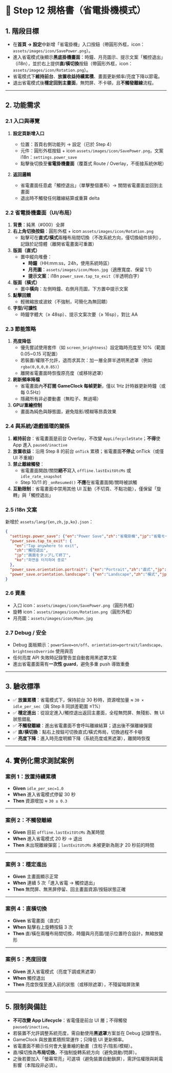 # 📄 Step 12 規格書（省電掛機模式）

## 1. 階段目標
- 在**首頁 → 設定**中新增「省電掛機」入口按鈕（帶圓形外框，icon：`assets/images/icon/SavePower.png`）。
- 進入省電模式後顯示**黑底掛機畫面**：時鐘、月亮圖示、提示文案「觸控退出」（i18n），並於右上提供**直/橫切換**按鈕（帶圓形外框，icon：`assets/images/icon/Rotation.png`）。
- 省電模式下**維持前台**、**放置收益持續累積**、畫面更新頻率/亮度下降以節電。
- 退出省電模式後**穩定回到主畫面**，無閃屏、不卡頓，且**不觸發離線**流程。

---

## 2. 功能需求

### 2.1 入口與導覽
1. **設定頁新增入口**  
   - 位置：首頁右側功能列 → 設定（已於 Step 4）  
   - 元件：圓形外框按鈕 + icon `assets/images/icon/SavePower.png`，文案 i18n：`settings.power_save`  
   - 點擊後切換至**省電掛機畫面**（覆蓋式 Route / Overlay，不銜接系統休眠）

2. **返回邏輯**  
   - 省電畫面任意處「觸控退出」（單擊整個畫布）→ 關閉省電畫面並回到主畫面  
   - 退出時不觸發任何離線結算或重算 delta

### 2.2 省電掛機畫面（UI/布局）
1. **背景**：純黑（#000）全屏  
2. **右上角切換按鈕**：圓形外框 + icon `assets/images/icon/Rotation.png`  
   - 點擊可在**直式/橫式**兩種布局間切換（不改系統方向，僅切換組件排列），記錄於記憶體（離開省電畫面可重置）  
3. **版面（直式）**  
   - 置中縱向堆疊：  
     - **時鐘**（HH:mm:ss，24h，使用系統時區）  
     - **月亮圖**：`assets/images/icon/Moon.jpg`（適應寬度、保留 1:1）  
     - **提示文案**：i18n `power_save.tap_to_exit`（半透明白字）  
4. **版面（橫式）**  
   - 置中**橫向**：左側時鐘、右側月亮圖，下方置中提示文案  
5. **點擊回饋**  
   - 輕微縮放或波紋（不強制，可簡化為無回饋）  
6. **字型/可讀性**  
   - 時鐘字體大（≥ 48sp）、提示文案次要（≥ 16sp），對比 AA

### 2.3 節能策略
1. **亮度降低**  
   - 優先嘗試使用套件（如 `screen_brightness`）設定臨時亮度至 10%（範圍 0.05~0.15 可配置）  
   - 若裝置/權限不允許，退而求其次：加一層全屏半透明黑遮罩（例如 `rgba(0,0,0,0.85)`）  
   - 離開省電畫面時恢復原亮度（或移除遮罩）
2. **刷新頻率降檔**  
   - 省電畫面內**不訂閱 GameClock 每幀更新**，僅以 1Hz 計時器更新時鐘（或每 0.5Hz）  
   - 隱藏所有非必要動畫（無粒子、無過場）
3. **GPU/重繪控制**  
   - 畫面為純色與靜態圖，避免陰影/模糊等昂貴效果

### 2.4 與系統/遊戲循環的關係
1. **維持前台**：省電畫面是前台 Overlay，不改變 `AppLifecycleState`；**不得**使 App 進入 `paused/inactive`  
2. **放置收益**：沿用 Step 8 的前台 `onTick` 累積；省電畫面**不停止** onTick（或僅 UI 不重繪）  
3. **禁止離線觸發**：  
   - 省電畫面開啟/關閉**絕不**寫入 `offline.lastExitUtcMs` 或 `idle_rate_snapshot`  
   - Step 10/11 的 `_onResumed()` **不應**在省電畫面開/關時被誤觸  
4. **互動限制**：省電畫面中禁用其他 UI 互動（不切頁、不點功能），僅保留「旋轉」與「觸控退出」

### 2.5 i18n 文案
新增於 `assets/lang/{en,zh,jp,ko}.json`：
```json
{
  "settings.power_save": {"en":"Power Save","zh":"省電掛機","jp":"省電モード","ko":"절전 모드"},
  "power_save.tap_to_exit": {
    "en":"Tap anywhere to exit",
    "zh":"觸控退出",
    "jp":"画面をタップして終了",
    "ko":"화면을 터치하여 종료"
  },
  "power_save.orientation.portrait": {"en":"Portrait","zh":"直式","jp":"縦向き","ko":"세로"},
  "power_save.orientation.landscape": {"en":"Landscape","zh":"橫式","jp":"横向き","ko":"가로"}
}
````

### 2.6 資產

* 入口 icon：`assets/images/icon/SavePower.png`（圓形外框）
* 旋轉 icon：`assets/images/icon/Rotation.png`（圓形外框）
* 月亮圖：`assets/images/icon/Moon.jpg`

### 2.7 Debug / 安全

* Debug 面板顯示：`powerSave=on/off`、`orientation=portrait/landscape`、`brightnessOverride` 使用與否
* 任何亮度 API 失敗時記錄警告並自動套用黑遮罩方案
* 進出省電畫面需有**一次性 guard**，避免多重 push 導致重疊

---

## 3. 驗收標準

* ✅ **放置累積**：省電模式下，保持前台 30 秒時，資源增加量 ≈ `30 × idle_per_sec`（與 Step 8 同誤差範圍 ≤1%）
* ✅ **穩定進出**：從設定進入/觸控退出返回主畫面，全程無閃屏、無殘影、無 UI 狀態錯亂
* ✅ **不觸發離線**：進出省電畫面不會呼叫離線結算；退出後不彈離線彈窗
* ✅ **直/橫切換**：點右上按鈕可切換直式/橫式佈局，切換過程不卡頓
* ✅ **亮度下降**：進入時亮度明顯下降（系統亮度或黑遮罩），離開時恢復

---

## 4. 實例化需求測試案例

### 案例 1：放置持續累積

* **Given** `idle_per_sec=1.0`
* **When** 進入省電模式停留 30 秒
* **Then** 資源增加 ≈ `30 ± 0.3`

---

### 案例 2：不觸發離線

* **Given** 目前 `offline.lastExitUtcMs` 為某時間
* **When** 進入省電模式 20 秒 → 退出
* **Then** 未出現離線彈窗；`lastExitUtcMs` 未被更新為剛才 20 秒前的時間

---

### 案例 3：穩定進出

* **Given** 主畫面顯示正常
* **When** 連續 5 次「進入省電 → 觸控退出」
* **Then** 無閃屏、無黑屏停留、回主畫面資源/按鈕狀態正確

---

### 案例 4：直橫切換

* **Given** 省電畫面（直式）
* **When** 點擊右上旋轉按鈕 3 次
* **Then** 直/橫在兩種布局間切換，時鐘與月亮圖/提示位置符合設計，無縮放變形

---

### 案例 5：亮度回復

* **Given** 進入省電模式（亮度下調或黑遮罩）
* **When** 觸控退出
* **Then** 亮度恢復至進入前的狀態（或移除遮罩），不殘留暗屏效果

---

## 5. 限制與備註

* **不可改變 App Lifecycle**：省電僅是前台 UI 層；不得觸發 `paused/inactive`。
* 若裝置不允許調整系統亮度，需自動使用**黑遮罩**方案並在 Debug 記錄警告。
* GameClock 與放置累積照常運作；只降低 UI 更新頻率。
* 省電畫面不顯示任何會大量重繪的動畫（含粒子/陰影/模糊）。
* 直/橫切換為**布局切換**，不強制旋轉系統方向（避免跳動/閃屏）。
* 之後若要加入「螢幕常亮」可選項（避免裝置自動鎖屏），需評估權限與耗電影響（本階段非必須）。
